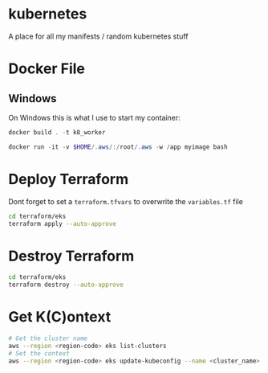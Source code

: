 # kubernetes
A place for all my manifests / random kubernetes stuff

# Docker File
## Windows
On Windows this is what I use to start my container:

```powershell
docker build . -t k8_worker
```

```powershell
docker run -it -v $HOME/.aws/:/root/.aws -w /app myimage bash
```


# Deploy Terraform
Dont forget to set a `terraform.tfvars` to overwrite the `variables.tf` file

```bash
cd terraform/eks
terraform apply --auto-approve
```

# Destroy Terraform
```bash
cd terraform/eks
terraform destroy --auto-approve
```

# Get K(C)ontext
```bash
# Get the cluster name
aws --region <region-code> eks list-clusters
# Set the context
aws --region <region-code> eks update-kubeconfig --name <cluster_name>
```